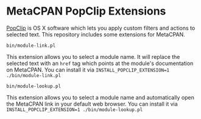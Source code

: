 # MetaCPAN PopClip Extensions

[PopClip](http://pilotmoon.com/popclip/) is OS X software which lets you apply custom filters and actions to selected text.  This repository includes some extensions for MetaCPAN.

`bin/module-link.pl`

This extension allows you to select a module name.  It will replace the selected text with an `href` tag which points at the module's documentation on MetaCPAN.   You can install it via `INSTALL_POPCLIP_EXTENSION=1 ./bin/module-link.pl`


`bin/module-lookup.pl`

This extension allows you to select a module name and automatically open the MetaCPAN link in your default web browser.  You can install it via `INSTALL_POPCLIP_EXTENSION=1 ./bin/module-lookup.pl`